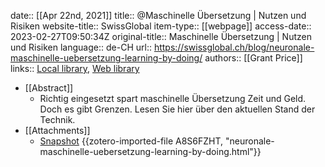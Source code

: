 date:: [[Apr 22nd, 2021]]
title:: @Maschinelle Übersetzung | Nutzen und Risiken
website-title:: SwissGlobal
item-type:: [[webpage]]
access-date:: 2023-02-27T09:50:34Z
original-title:: Maschinelle Übersetzung | Nutzen und Risiken
language:: de-CH
url:: https://swissglobal.ch/blog/neuronale-maschinelle-uebersetzung-learning-by-doing/
authors:: [[Grant Price]]
links:: [Local library](zotero://select/groups/2386895/items/AFKZW486), [Web library](https://www.zotero.org/groups/2386895/items/AFKZW486)

- [[Abstract]]
	- Richtig eingesetzt spart maschinelle Übersetzung Zeit und Geld. Doch es gibt Grenzen. Lesen Sie hier über den aktuellen Stand der Technik.
- [[Attachments]]
	- [Snapshot](https://swissglobal.ch/blog/neuronale-maschinelle-uebersetzung-learning-by-doing/) {{zotero-imported-file A8S6FZHT, "neuronale-maschinelle-uebersetzung-learning-by-doing.html"}}